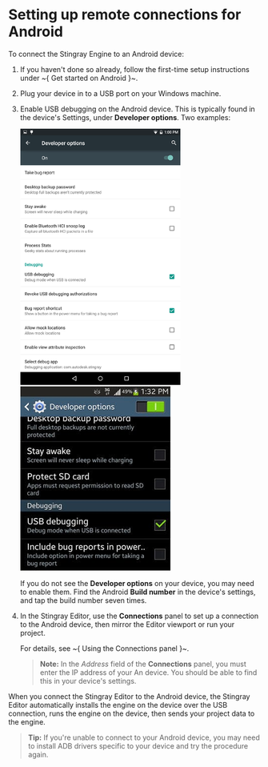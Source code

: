 # Setting up remote connections for Android

To connect the Stingray Engine to an Android device:

1.	If you haven't done so already, follow the first-time setup instructions under ~{ Get started on Android }~.

2.	Plug your device in to a USB port on your Windows machine.

3.	Enable USB debugging on the Android device. This is typically found in the device's Settings, under **Developer options**. Two examples:

	![Developer options](../../images/android_usb_debugging.png) ![Developer options](../../images/android_usb_debugging_02.jpg)

	If you do not see the **Developer options** on your device, you may need to enable them. Find the Android **Build number** in the device's settings, and tap the build number seven times.

4.	In the Stingray Editor, use the **Connections** panel to set up a connection to the Android device, then mirror the Editor viewport or run your project.

	For details, see ~{ Using the Connections panel }~.

	>	**Note:** In the *Address* field of the **Connections** panel, you must enter the IP address of your An device. You should be able to find this in your device's settings.


When you connect the Stingray Editor to the Android device, the Stingray Editor automatically installs the engine on the device over the USB connection, runs the engine on the device, then sends your project data to the engine.

>	**Tip:** If you're unable to connect to your Android device, you may need to install ADB drivers specific to your device and try the procedure again.
